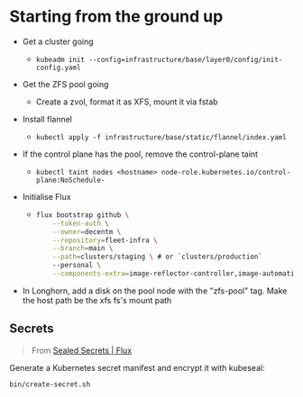 # Starting from the ground up

- Get a cluster going
  - `kubeadm init --config=infrastructure/base/layer0/config/init-config.yaml`
- Get the ZFS pool going
  - Create a zvol, format it as XFS, mount it via fstab
- Install flannel
  - `kubectl apply -f infrastructure/base/static/flannel/index.yaml`
- If the control plane has the pool, remove the control-plane taint
  - `kubectl taint nodes <hostname> node-role.kubernetes.io/control-plane:NoSchedule-`
- Initialise Flux

  - ```sh
    flux bootstrap github \
        --token-auth \
        --owner=decentm \
        --repository=fleet-infra \
        --branch=main \
        --path=clusters/staging \ # or `clusters/production`
        --personal \
        --components-extra=image-reflector-controller,image-automation-controller
    ```

- In Longhorn, add a disk on the pool node with the "zfs-pool" tag. Make the
    host path be the xfs fs's mount path

## Secrets

> From [Sealed Secrets | Flux](https://fluxcd.io/flux/guides/sealed-secrets/#encrypt-secrets)

Generate a Kubernetes secret manifest and encrypt it with kubeseal:

```sh
bin/create-secret.sh
```

